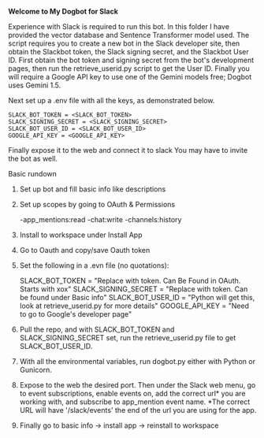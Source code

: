 **Welcome to My Dogbot for Slack**

Experience with Slack is required to run this bot. In this folder I have provided the vector database and Sentence Transformer model used. The script requires you to create a new bot in the Slack developer site, then obtain the Slackbot token, the Slack signing secret, and the Slackbot User ID. First obtain the bot token and signing secret from the bot's development pages, then run the retrieve_userid.py script to get the User ID. Finally you will require a Google API key to use one of the Gemini models free; Dogbot uses Gemini 1.5.

Next set up a .env file with all the keys, as demonstrated below. 

	SLACK_BOT_TOKEN = <SLACK_BOT_TOKEN>
	SLACK_SIGNING_SECRET = <SLACK_SIGNING_SECRET>
	SLACK_BOT_USER_ID = <SLACK_BOT_USER_ID>
	GOOGLE_API_KEY = <GOOGLE_API_KEY>

Finally expose it to the web and connect it to slack You may have to invite the bot as well.

Basic rundown

1. Set up bot and fill basic info like descriptions

2. Set up scopes by going to OAuth & Permissions

	-app_mentions:read
	-chat:write
	-channels:history

3. Install to workspace under Install App

4. Go to Oauth and copy/save Oauth token

5. Set the following in a .evn file (no quotations):

	SLACK_BOT_TOKEN = "Replace with token. Can Be Found  in OAuth. Starts with xox"
	SLACK_SIGNING_SECRET = "Replace with token. Can be found under Basic info"
	SLACK_BOT_USER_ID = "Python will get this, look at retrieve_userid.py for more details"
	GOOGLE_API_KEY = "Need to go to Google's developer page"

6. Pull the repo, and with SLACK_BOT_TOKEN and SLACK_SIGNING_SECRET set, run the retrieve_userid.py file to get SLACK_BOT_USER_ID.

7. With all the environmental variables, run dogbot.py either with Python or Gunicorn.

8. Expose to the web the desired port. Then under the Slack web menu, go to event subscriptions, enable events on, add the correct url* you are working with, and subscribe to app_mention event name.
*The correct URL will have '/slack/events' the end of the url you are using for the app.

10. Finally go to basic info -> install app -> reinstall to workspace